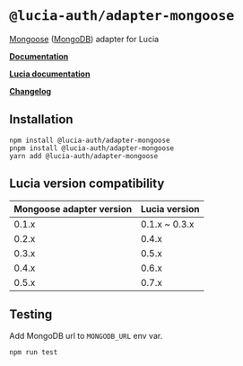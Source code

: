 # `@lucia-auth/adapter-mongoose`

[Mongoose](https://mongoosejs.com) ([MongoDB](https://www.mongodb.com)) adapter for Lucia

**[Documentation](https://lucia-auth.com/learn/adapters/mongoose)**

**[Lucia documentation](https://lucia-auth.com)**

**[Changelog](https://github.com/pilcrowOnPaper/lucia/blob/main/packages/adapter-mongoose/CHANGELOG.md)**

## Installation

```
npm install @lucia-auth/adapter-mongoose
pnpm install @lucia-auth/adapter-mongoose
yarn add @lucia-auth/adapter-mongoose
```

## Lucia version compatibility

| Mongoose adapter version | Lucia version |
| ------------------------ | ------------- |
| 0.1.x                    | 0.1.x ~ 0.3.x |
| 0.2.x                    | 0.4.x         |
| 0.3.x                    | 0.5.x         |
| 0.4.x                    | 0.6.x         |
| 0.5.x                    | 0.7.x         |

## Testing

Add MongoDB url to `MONGODB_URL` env var.

```
npm run test
```
